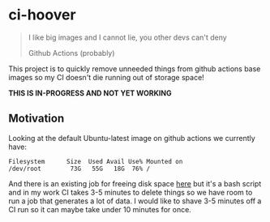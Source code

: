 # ci-hoover

> I like big images and I cannot lie, you other devs can't deny
>
> Github Actions (probably)

This project is to quickly remove unneeded things from github actions base
images so my CI doesn't die running out of storage space!

**THIS IS IN-PROGRESS AND NOT YET WORKING**

## Motivation

Looking at the default Ubuntu-latest image on github actions we currently have:

```
Filesystem      Size  Used Avail Use% Mounted on
/dev/root        73G   55G   18G  76% /
```

And there is an existing job for freeing disk space [here](https://github.com/jlumbroso/free-disk-space)
but it's a bash script and in my work CI takes 3-5 minutes to delete
things so we have room to run a job that generates a lot of data. I
would like to shave 3-5 minutes off a CI run so it can maybe take under
10 minutes for once.
